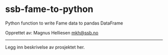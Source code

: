 # ssb-fame-to-python

Python function to write Fame data to pandas DataFrame

Opprettet av:
Magnus Helliesen <mkh@ssb.no>

---

Legg inn beskrivelse av prosjektet her.
